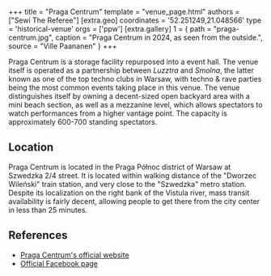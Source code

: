 +++
title = "Praga Centrum"
template = "venue_page.html"
authors = ["Sewi The Referee"]
[extra.geo]
coordinates = '52.251249,21.048566'
type = 'historical-venue'
orgs = ['ppw']
[extra.gallery]
1 = { path = "praga-centrum.jpg", caption = "Praga Centrum in 2024, as seen from the outside.", source = "Ville Paananen" }
+++

Praga Centrum is a storage facility repurposed into a event hall.
The venue itself is operated as a partnership between _Luzztra_ and _Smolna_, the latter known as one of the top techno clubs in Warsaw, with techno & rave parties being the most common events taking place in this venue.
The venue distinguishes itself by owning a decent-sized open backyard area with a mini beach section, as well as a mezzanine level, which allows spectators to watch performances from a higher vantage point.
The capacity is approximately 600-700 standing spectators.

## Location

Praga Centrum is located in the Praga Północ district of Warsaw at Szwedzka 2/4 street.
It is located within walking distance of the "Dworzec Wileński" train station, and very close to the "Szwedzka" metro station.
Despite its localization on the right bank of the Vistula river, mass transit availability is fairly decent, allowing people to get there from the city center in less than 25 minutes.

## References

* [Praga Centrum's official website](https://pragacentrum.pl/pl/)
* [Official Facebook page](https://www.facebook.com/pragacentrum)
